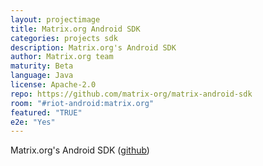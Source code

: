 ```yaml
---
layout: projectimage
title: Matrix.org Android SDK
categories: projects sdk
description: Matrix.org's Android SDK
author: Matrix.org team
maturity: Beta
language: Java
license: Apache-2.0
repo: https://github.com/matrix-org/matrix-android-sdk
room: "#riot-android:matrix.org"
featured: "TRUE"
e2e: "Yes"
---
```


Matrix.org's Android SDK ([github](https://github.com/matrix-org/matrix-android-sdk))
